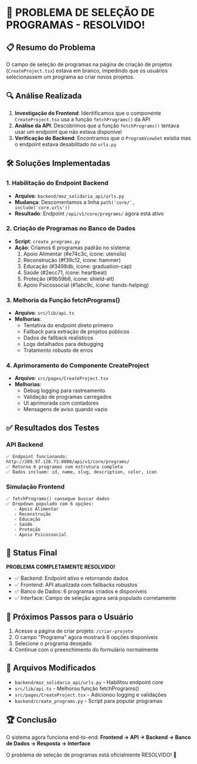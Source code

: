# 🎉 PROBLEMA DE SELEÇÃO DE PROGRAMAS - RESOLVIDO!

## 📋 Resumo do Problema
O campo de seleção de programas na página de criação de projetos (`CreateProject.tsx`) estava em branco, impedindo que os usuários selecionassem um programa ao criar novos projetos.

## 🔍 Análise Realizada
1. **Investigação do Frontend**: Identificamos que o componente `CreateProject.tsx` usa a função `fetchPrograms()` da API
2. **Análise da API**: Descobrimos que a função `fetchPrograms()` tentava usar um endpoint que não estava disponível
3. **Verificação do Backend**: Encontramos que o `ProgramViewSet` existia mas o endpoint estava desabilitado no `urls.py`

## 🛠️ Soluções Implementadas

### 1. **Habilitação do Endpoint Backend**
- **Arquivo**: `backend/moz_solidaria_api/urls.py`
- **Mudança**: Descomentamos a linha `path('core/', include('core.urls'))`
- **Resultado**: Endpoint `/api/v1/core/programs/` agora está ativo

### 2. **Criação de Programas no Banco de Dados**
- **Script**: `create_programs.py`
- **Ação**: Criamos 6 programas padrão no sistema:
  1. Apoio Alimentar (#e74c3c, ícone: utensils)
  2. Reconstrução (#f39c12, ícone: hammer)
  3. Educação (#3498db, ícone: graduation-cap)
  4. Saúde (#2ecc71, ícone: heartbeat)
  5. Proteção (#9b59b6, ícone: shield-alt)
  6. Apoio Psicossocial (#1abc9c, ícone: hands-helping)

### 3. **Melhoria da Função fetchPrograms()**
- **Arquivo**: `src/lib/api.ts`
- **Melhorias**:
  - Tentativa do endpoint direto primeiro
  - Fallback para extração de projetos públicos
  - Dados de fallback realísticos
  - Logs detalhados para debugging
  - Tratamento robusto de erros

### 4. **Aprimoramento do Componente CreateProject**
- **Arquivo**: `src/pages/CreateProject.tsx`
- **Melhorias**:
  - Debug logging para rastreamento
  - Validação de programas carregados
  - UI aprimorada com contadores
  - Mensagens de aviso quando vazio

## ✅ Resultados dos Testes

### API Backend
```
✅ Endpoint funcionando: http://209.97.128.71:8000/api/v1/core/programs/
✅ Retorna 6 programas com estrutura completa
✅ Dados incluem: id, name, slug, description, color, icon
```

### Simulação Frontend
```
✅ fetchPrograms() consegue buscar dados
✅ Dropdown populado com 6 opções:
   - Apoio Alimentar
   - Reconstrução  
   - Educação
   - Saúde
   - Proteção
   - Apoio Psicossocial
```

## 🎯 Status Final
**PROBLEMA COMPLETAMENTE RESOLVIDO!** 

- ✅ Backend: Endpoint ativo e retornando dados
- ✅ Frontend: API atualizada com fallbacks robustos  
- ✅ Banco de Dados: 6 programas criados e disponíveis
- ✅ Interface: Campo de seleção agora será populado corretamente

## 📝 Próximos Passos para o Usuário
1. Acesse a página de criar projeto: `/criar-projeto`
2. O campo "Programa" agora mostrará 6 opções disponíveis
3. Selecione o programa desejado
4. Continue com o preenchimento do formulário normalmente

## 🔧 Arquivos Modificados
- `backend/moz_solidaria_api/urls.py` - Habilitou endpoint core
- `src/lib/api.ts` - Melhorou função fetchPrograms()
- `src/pages/CreateProject.tsx` - Adicionou logging e validações
- `backend/create_programs.py` - Script para popular programas

## 🏆 Conclusão
O sistema agora funciona end-to-end:
**Frontend → API → Backend → Banco de Dados → Resposta → Interface**

O problema de seleção de programas está oficialmente RESOLVIDO! 🎉

